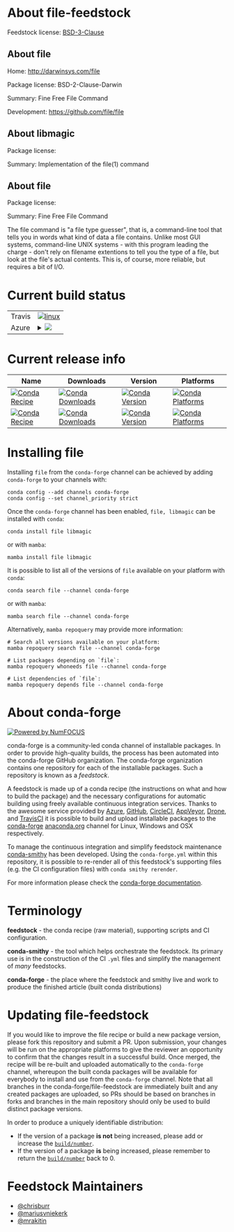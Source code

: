 About file-feedstock
====================

Feedstock license: [BSD-3-Clause](https://github.com/conda-forge/file-feedstock/blob/main/LICENSE.txt)


About file
----------

Home: http://darwinsys.com/file

Package license: BSD-2-Clause-Darwin

Summary: Fine Free File Command

Development: https://github.com/file/file

About libmagic
--------------



Package license: 

Summary: Implementation of the file(1) command

About file
----------



Package license: 

Summary: Fine Free File Command

The file command is "a file type guesser", that is, a command-line tool
that tells you in words what kind of data a file contains. Unlike most GUI
systems, command-line UNIX systems - with this program leading the charge -
don't rely on filename extentions to tell you the type of a file, but look
at the file's actual contents. This is, of course, more reliable, but
requires a bit of I/O.


Current build status
====================


<table><tr>
    <td>Travis</td>
    <td>
      <a href="https://app.travis-ci.com/conda-forge/file-feedstock">
        <img alt="linux" src="https://img.shields.io/travis/com/conda-forge/file-feedstock/main.svg?label=Linux">
      </a>
    </td>
  </tr>
    
  <tr>
    <td>Azure</td>
    <td>
      <details>
        <summary>
          <a href="https://dev.azure.com/conda-forge/feedstock-builds/_build/latest?definitionId=8055&branchName=main">
            <img src="https://dev.azure.com/conda-forge/feedstock-builds/_apis/build/status/file-feedstock?branchName=main">
          </a>
        </summary>
        <table>
          <thead><tr><th>Variant</th><th>Status</th></tr></thead>
          <tbody><tr>
              <td>linux_64</td>
              <td>
                <a href="https://dev.azure.com/conda-forge/feedstock-builds/_build/latest?definitionId=8055&branchName=main">
                  <img src="https://dev.azure.com/conda-forge/feedstock-builds/_apis/build/status/file-feedstock?branchName=main&jobName=linux&configuration=linux%20linux_64_" alt="variant">
                </a>
              </td>
            </tr><tr>
              <td>linux_aarch64</td>
              <td>
                <a href="https://dev.azure.com/conda-forge/feedstock-builds/_build/latest?definitionId=8055&branchName=main">
                  <img src="https://dev.azure.com/conda-forge/feedstock-builds/_apis/build/status/file-feedstock?branchName=main&jobName=linux&configuration=linux%20linux_aarch64_" alt="variant">
                </a>
              </td>
            </tr><tr>
              <td>linux_ppc64le</td>
              <td>
                <a href="https://dev.azure.com/conda-forge/feedstock-builds/_build/latest?definitionId=8055&branchName=main">
                  <img src="https://dev.azure.com/conda-forge/feedstock-builds/_apis/build/status/file-feedstock?branchName=main&jobName=linux&configuration=linux%20linux_ppc64le_" alt="variant">
                </a>
              </td>
            </tr><tr>
              <td>osx_64</td>
              <td>
                <a href="https://dev.azure.com/conda-forge/feedstock-builds/_build/latest?definitionId=8055&branchName=main">
                  <img src="https://dev.azure.com/conda-forge/feedstock-builds/_apis/build/status/file-feedstock?branchName=main&jobName=osx&configuration=osx%20osx_64_" alt="variant">
                </a>
              </td>
            </tr><tr>
              <td>osx_arm64</td>
              <td>
                <a href="https://dev.azure.com/conda-forge/feedstock-builds/_build/latest?definitionId=8055&branchName=main">
                  <img src="https://dev.azure.com/conda-forge/feedstock-builds/_apis/build/status/file-feedstock?branchName=main&jobName=osx&configuration=osx%20osx_arm64_" alt="variant">
                </a>
              </td>
            </tr>
          </tbody>
        </table>
      </details>
    </td>
  </tr>
</table>

Current release info
====================

| Name | Downloads | Version | Platforms |
| --- | --- | --- | --- |
| [![Conda Recipe](https://img.shields.io/badge/recipe-file-green.svg)](https://anaconda.org/conda-forge/file) | [![Conda Downloads](https://img.shields.io/conda/dn/conda-forge/file.svg)](https://anaconda.org/conda-forge/file) | [![Conda Version](https://img.shields.io/conda/vn/conda-forge/file.svg)](https://anaconda.org/conda-forge/file) | [![Conda Platforms](https://img.shields.io/conda/pn/conda-forge/file.svg)](https://anaconda.org/conda-forge/file) |
| [![Conda Recipe](https://img.shields.io/badge/recipe-libmagic-green.svg)](https://anaconda.org/conda-forge/libmagic) | [![Conda Downloads](https://img.shields.io/conda/dn/conda-forge/libmagic.svg)](https://anaconda.org/conda-forge/libmagic) | [![Conda Version](https://img.shields.io/conda/vn/conda-forge/libmagic.svg)](https://anaconda.org/conda-forge/libmagic) | [![Conda Platforms](https://img.shields.io/conda/pn/conda-forge/libmagic.svg)](https://anaconda.org/conda-forge/libmagic) |

Installing file
===============

Installing `file` from the `conda-forge` channel can be achieved by adding `conda-forge` to your channels with:

```
conda config --add channels conda-forge
conda config --set channel_priority strict
```

Once the `conda-forge` channel has been enabled, `file, libmagic` can be installed with `conda`:

```
conda install file libmagic
```

or with `mamba`:

```
mamba install file libmagic
```

It is possible to list all of the versions of `file` available on your platform with `conda`:

```
conda search file --channel conda-forge
```

or with `mamba`:

```
mamba search file --channel conda-forge
```

Alternatively, `mamba repoquery` may provide more information:

```
# Search all versions available on your platform:
mamba repoquery search file --channel conda-forge

# List packages depending on `file`:
mamba repoquery whoneeds file --channel conda-forge

# List dependencies of `file`:
mamba repoquery depends file --channel conda-forge
```


About conda-forge
=================

[![Powered by
NumFOCUS](https://img.shields.io/badge/powered%20by-NumFOCUS-orange.svg?style=flat&colorA=E1523D&colorB=007D8A)](https://numfocus.org)

conda-forge is a community-led conda channel of installable packages.
In order to provide high-quality builds, the process has been automated into the
conda-forge GitHub organization. The conda-forge organization contains one repository
for each of the installable packages. Such a repository is known as a *feedstock*.

A feedstock is made up of a conda recipe (the instructions on what and how to build
the package) and the necessary configurations for automatic building using freely
available continuous integration services. Thanks to the awesome service provided by
[Azure](https://azure.microsoft.com/en-us/services/devops/), [GitHub](https://github.com/),
[CircleCI](https://circleci.com/), [AppVeyor](https://www.appveyor.com/),
[Drone](https://cloud.drone.io/welcome), and [TravisCI](https://travis-ci.com/)
it is possible to build and upload installable packages to the
[conda-forge](https://anaconda.org/conda-forge) [anaconda.org](https://anaconda.org/)
channel for Linux, Windows and OSX respectively.

To manage the continuous integration and simplify feedstock maintenance
[conda-smithy](https://github.com/conda-forge/conda-smithy) has been developed.
Using the ``conda-forge.yml`` within this repository, it is possible to re-render all of
this feedstock's supporting files (e.g. the CI configuration files) with ``conda smithy rerender``.

For more information please check the [conda-forge documentation](https://conda-forge.org/docs/).

Terminology
===========

**feedstock** - the conda recipe (raw material), supporting scripts and CI configuration.

**conda-smithy** - the tool which helps orchestrate the feedstock.
                   Its primary use is in the construction of the CI ``.yml`` files
                   and simplify the management of *many* feedstocks.

**conda-forge** - the place where the feedstock and smithy live and work to
                  produce the finished article (built conda distributions)


Updating file-feedstock
=======================

If you would like to improve the file recipe or build a new
package version, please fork this repository and submit a PR. Upon submission,
your changes will be run on the appropriate platforms to give the reviewer an
opportunity to confirm that the changes result in a successful build. Once
merged, the recipe will be re-built and uploaded automatically to the
`conda-forge` channel, whereupon the built conda packages will be available for
everybody to install and use from the `conda-forge` channel.
Note that all branches in the conda-forge/file-feedstock are
immediately built and any created packages are uploaded, so PRs should be based
on branches in forks and branches in the main repository should only be used to
build distinct package versions.

In order to produce a uniquely identifiable distribution:
 * If the version of a package **is not** being increased, please add or increase
   the [``build/number``](https://docs.conda.io/projects/conda-build/en/latest/resources/define-metadata.html#build-number-and-string).
 * If the version of a package **is** being increased, please remember to return
   the [``build/number``](https://docs.conda.io/projects/conda-build/en/latest/resources/define-metadata.html#build-number-and-string)
   back to 0.

Feedstock Maintainers
=====================

* [@chrisburr](https://github.com/chrisburr/)
* [@mariusvniekerk](https://github.com/mariusvniekerk/)
* [@mrakitin](https://github.com/mrakitin/)

